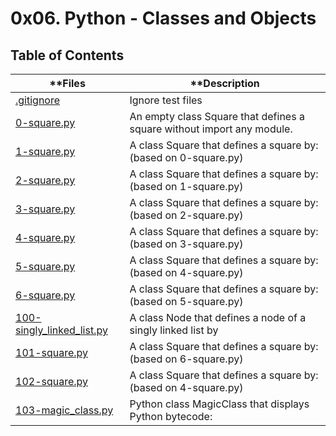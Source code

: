 # 0x06. Python - Classes and Objects


## Table of Contents

 
| **Files |	**Description |
| ------| -------- |
|[.gitignore](https://github.com/bazboy36/alx-higher_level_programming/blob/master/0x06-python-classes/.gitignore) |	Ignore test files |
|[0-square.py](https://github.com/bazboy36/alx-higher_level_programming/blob/master/0x06-python-classes/0-square.py)	| An empty class Square that defines a square without import any module. |
|[1-square.py](https://github.com/bazboy36/alx-higher_level_programming/blob/master/0x06-python-classes/1-square.py)	| A class Square that defines a square by: (based on 0-square.py) |
|[2-square.py](https://github.com/bazboy36/alx-higher_level_programming/blob/master/0x06-python-classes/2-square.py)	| A class Square that defines a square by: (based on 1-square.py) |
|[3-square.py](https://github.com/bazboy36/alx-higher_level_programming/blob/master/0x06-python-classes/3-square.py)	| A class Square that defines a square by: (based on 2-square.py) |
|[4-square.py](https://github.com/bazboy36/alx-higher_level_programming/blob/master/0x06-python-classes/4-square.py)	| A class Square that defines a square by: (based on 3-square.py) |
|[5-square.py](https://github.com/bazboy36/alx-higher_level_programming/blob/master/0x06-python-classes/5-square.py)	| A class Square that defines a square by: (based on 4-square.py) |
|[6-square.py](https://github.com/bazboy36/alx-higher_level_programming/blob/master/0x06-python-classes/6-square.py)	| A class Square that defines a square by: (based on 5-square.py) |
|[100-singly_linked_list.py](https://github.com/bazboy36/alx-higher_level_programming/blob/master/0x06-python-classes/100-singly_linked_list.py)	| A class Node that defines a node of a singly linked list by |
|[101-square.py](https://github.com/bazboy36/alx-higher_level_programming/blob/master/0x06-python-classes/101-square.py)	| A class Square that defines a square by: (based on 6-square.py) |
|[102-square.py](https://github.com/bazboy36/alx-higher_level_programming/blob/master/0x06-python-classes/102-square.py)	| A class Square that defines a square by: (based on 4-square.py) |
|[103-magic_class.py](https://github.com/bazboy36/alx-higher_level_programming/blob/master/0x06-python-classes/103-magic_class.py) |	Python class MagicClass that displays Python bytecode: |
